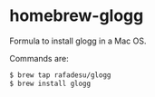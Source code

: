 # homebrew-glogg

Formula to install glogg in a Mac OS.

Commands are:

```bash
$ brew tap rafadesu/glogg
$ brew install glogg
```

